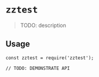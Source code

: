 # `zztest`

> TODO: description

## Usage

```
const zztest = require('zztest');

// TODO: DEMONSTRATE API
```
